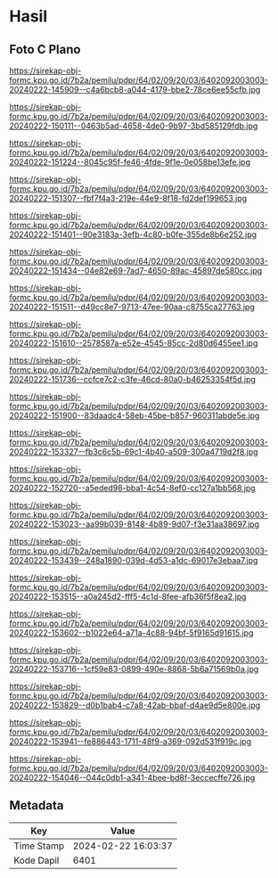# Hasil

## Foto C Plano

https://sirekap-obj-formc.kpu.go.id/7b2a/pemilu/pdpr/64/02/09/20/03/6402092003003-20240222-145909--c4a6bcb8-a044-4179-bbe2-78ce6ee55cfb.jpg

https://sirekap-obj-formc.kpu.go.id/7b2a/pemilu/pdpr/64/02/09/20/03/6402092003003-20240222-150111--0463b5ad-4658-4de0-9b97-3bd585129fdb.jpg

https://sirekap-obj-formc.kpu.go.id/7b2a/pemilu/pdpr/64/02/09/20/03/6402092003003-20240222-151224--8045c95f-fe46-4fde-9f1e-0e058be13efe.jpg

https://sirekap-obj-formc.kpu.go.id/7b2a/pemilu/pdpr/64/02/09/20/03/6402092003003-20240222-151307--fbf7f4a3-219e-44e9-8f18-fd2def199653.jpg

https://sirekap-obj-formc.kpu.go.id/7b2a/pemilu/pdpr/64/02/09/20/03/6402092003003-20240222-151401--90e3183a-3efb-4c80-b0fe-355de8b6e252.jpg

https://sirekap-obj-formc.kpu.go.id/7b2a/pemilu/pdpr/64/02/09/20/03/6402092003003-20240222-151434--04e82e69-7ad7-4650-89ac-45897de580cc.jpg

https://sirekap-obj-formc.kpu.go.id/7b2a/pemilu/pdpr/64/02/09/20/03/6402092003003-20240222-151511--d49cc8e7-9713-47ee-90aa-c8755ca27763.jpg

https://sirekap-obj-formc.kpu.go.id/7b2a/pemilu/pdpr/64/02/09/20/03/6402092003003-20240222-151610--2578587a-e52e-4545-85cc-2d80d6455ee1.jpg

https://sirekap-obj-formc.kpu.go.id/7b2a/pemilu/pdpr/64/02/09/20/03/6402092003003-20240222-151736--ccfce7c2-c3fe-46cd-80a0-b46253354f5d.jpg

https://sirekap-obj-formc.kpu.go.id/7b2a/pemilu/pdpr/64/02/09/20/03/6402092003003-20240222-151900--83daadc4-58eb-45be-b857-960311abde5e.jpg

https://sirekap-obj-formc.kpu.go.id/7b2a/pemilu/pdpr/64/02/09/20/03/6402092003003-20240222-153327--fb3c6c5b-69c1-4b40-a509-300a4719d2f8.jpg

https://sirekap-obj-formc.kpu.go.id/7b2a/pemilu/pdpr/64/02/09/20/03/6402092003003-20240222-152720--a5eded98-bba1-4c54-8ef0-cc127a1bb568.jpg

https://sirekap-obj-formc.kpu.go.id/7b2a/pemilu/pdpr/64/02/09/20/03/6402092003003-20240222-153023--aa99b039-8148-4b89-9d07-f3e31aa38697.jpg

https://sirekap-obj-formc.kpu.go.id/7b2a/pemilu/pdpr/64/02/09/20/03/6402092003003-20240222-153439--248a1890-039d-4d53-a1dc-69017e3ebaa7.jpg

https://sirekap-obj-formc.kpu.go.id/7b2a/pemilu/pdpr/64/02/09/20/03/6402092003003-20240222-153515--a0a245d2-fff5-4c1d-8fee-afb36f5f8ea2.jpg

https://sirekap-obj-formc.kpu.go.id/7b2a/pemilu/pdpr/64/02/09/20/03/6402092003003-20240222-153602--b1022e64-a71a-4c88-94bf-5f9165d91615.jpg

https://sirekap-obj-formc.kpu.go.id/7b2a/pemilu/pdpr/64/02/09/20/03/6402092003003-20240222-153716--1cf59e83-0899-490e-8868-5b6a71569b0a.jpg

https://sirekap-obj-formc.kpu.go.id/7b2a/pemilu/pdpr/64/02/09/20/03/6402092003003-20240222-153829--d0b1bab4-c7a8-42ab-bbaf-d4ae9d5e800e.jpg

https://sirekap-obj-formc.kpu.go.id/7b2a/pemilu/pdpr/64/02/09/20/03/6402092003003-20240222-153941--fe886443-1711-48f9-a369-092d531f919c.jpg

https://sirekap-obj-formc.kpu.go.id/7b2a/pemilu/pdpr/64/02/09/20/03/6402092003003-20240222-154046--044c0db1-a341-4bee-bd8f-3eccecffe726.jpg


## Metadata

| Key        | Value               |
| ---------- | ------------------- |
| Time Stamp | 2024-02-22 16:03:37 |
| Kode Dapil | 6401                |



